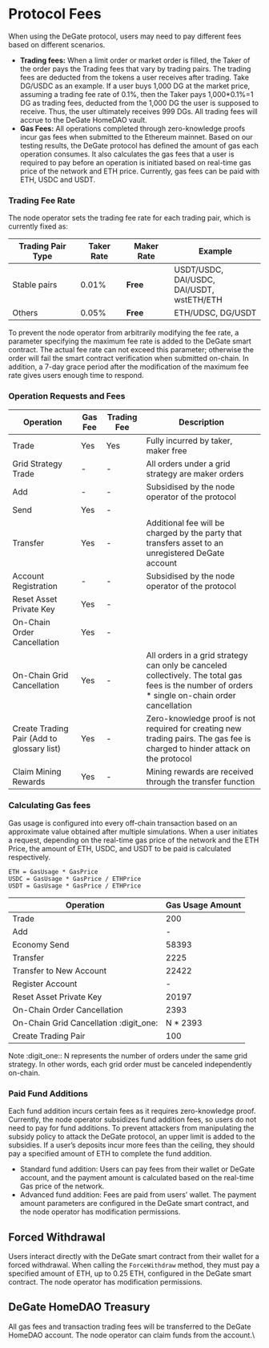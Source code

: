 # Protocol Fees

When using the DeGate protocol, users may need to pay different fees based on different scenarios.

* **Trading fees:** When a limit order or market order is filled, the Taker of the order pays the Trading fees that vary by trading pairs. The trading fees are deducted from the tokens a user receives after trading. Take DG/USDC as an example. If a user buys 1,000 DG at the market price, assuming a trading fee rate of 0.1%, then the Taker pays 1,000\*0.1%=1 DG as trading fees, deducted from the 1,000 DG the user is supposed to receive. Thus, the user ultimately receives 999 DGs. All trading fees will accrue to the DeGate HomeDAO vault.
* **Gas Fees:** All operations completed through zero-knowledge proofs incur gas fees when submitted to the Ethereum mainnet. Based on our testing results, the DeGate protocol has defined the amount of gas each operation consumes. It also calculates the gas fees that a user is required to pay before an operation is initiated based on real-time gas price of the network and ETH price. Currently, gas fees can be paid with ETH, USDC and USDT.

### Trading Fee Rate

The node operator sets the trading fee rate for each trading pair, which is currently fixed as:

<table data-card-size="large" data-view="cards" data-full-width="false"><thead><tr><th>Trading Pair Type</th><th>Taker Rate</th><th>Maker Rate</th><th>Example</th></tr></thead><tbody><tr><td>Stable pairs</td><td>0.01%</td><td><strong>Free</strong></td><td>USDT/USDC, DAI/USDC,<br>DAI/USDT, wstETH/ETH</td></tr><tr><td>Others</td><td>0.05%</td><td><strong>Free</strong></td><td>ETH/UDSC, DG/USDT</td></tr></tbody></table>

To prevent the node operator from arbitrarily modifying the fee rate, a parameter specifying the maximum fee rate is added to the DeGate smart contract. The actual fee rate can not exceed this parameter; otherwise the order will fail the smart contract verification when submitted on-chain. In addition, a 7-day grace period after the modification of the maximum fee rate gives users enough time to respond.

### Operation Requests and Fees

| Operation                                  | Gas Fee | Trading Fee | Description                                                                                                                                       |
| ------------------------------------------ | ------- | ----------- | ------------------------------------------------------------------------------------------------------------------------------------------------- |
| Trade                                      | Yes     | Yes         | Fully incurred by taker, maker free                                                                                                               |
| Grid Strategy Trade                        | -       | -           | All orders under a grid strategy are maker orders                                                                                                 |
| Add                                        | -       | -           | Subsidised by the node operator of the protocol                                                                                                   |
| Send                                       | Yes     | -           |                                                                                                                                                   |
| Transfer                                   | Yes     | -           | Additional fee will be charged by the party that transfers asset to an unregistered DeGate account                                                |
| Account Registration                       | -       | -           | Subsidised by the node operator of the protocol                                                                                                   |
| Reset Asset Private Key                    | Yes     | -           |                                                                                                                                                   |
| On-Chain Order Cancellation                | Yes     | -           |                                                                                                                                                   |
| On-Chain Grid Cancellation                 | Yes     | -           | All orders in a grid strategy can only be canceled collectively. The total gas fees is the number of orders \* single on-chain order cancellation |
| Create Trading Pair (Add to glossary list) | Yes     | -           | Zero-knowledge proof is not required for creating new trading pairs. The gas fee is charged to hinder attack on the protocol                      |
| Claim Mining Rewards                       | Yes     | -           | Mining rewards are received through the transfer function                                                                                         |

### Calculating Gas fees

Gas usage is configured into every off-chain transaction based on an approximate value obtained after multiple simulations. When a user initiates a request, depending on the real-time gas price of the network and the ETH Price, the amount of ETH, USDC, and USDT to be paid is calculated respectively.

```
ETH = GasUsage * GasPrice
USDC = GasUsage * GasPrice / ETHPrice
USDT = GasUsage * GasPrice / ETHPrice
```

| Operation                               | Gas Usage Amount |
| --------------------------------------- | ---------------- |
| Trade                                   | 200              |
| Add                                     | -                |
| Economy Send                            | 58393            |
| Transfer                                | 2225             |
| Transfer to New Account                 | 22422            |
| Register Account                        | -                |
| Reset Asset Private Key                 | 20197            |
| On-Chain Order Cancellation             | 2393             |
| On-Chain Grid Cancellation :digit\_one: | N \* 2393        |
| Create Trading Pair                     | 100              |

Note :digit\_one:: N represents the number of orders under the same grid strategy. In other words, each grid order must be canceled independently on-chain.

###

### Paid Fund Additions

Each fund addition incurs certain fees as it requires zero-knowledge proof. Currently, the node operator subsidizes fund addition fees, so users do not need to pay for fund additions. To prevent attackers from manipulating the subsidy policy to attack the DeGate protocol, an upper limit is added to the subsidies. If a user’s deposits incur more fees than the ceiling, they should pay a specified amount of ETH to complete the fund addition.

* Standard fund addition: Users can pay fees from their wallet or DeGate account, and the payment amount is calculated based on the real-time Gas price of the network.
* Advanced fund addition: Fees are paid from users’ wallet. The payment amount parameters are configured in the DeGate smart contract, and the node operator has modification permissions. &#x20;

## **Forced Withdrawal**

Users interact directly with the DeGate smart contract from their wallet for a forced withdrawal. When calling the `ForceWithdraw` method, they must pay a specified amount of ETH, up to 0.25 ETH, configured in the DeGate smart contract. The node operator has modification permissions.

## DeGate HomeDAO Treasury

All gas fees and transaction trading fees will be transferred to the DeGate HomeDAO account. The node operator can claim funds from the account.\
